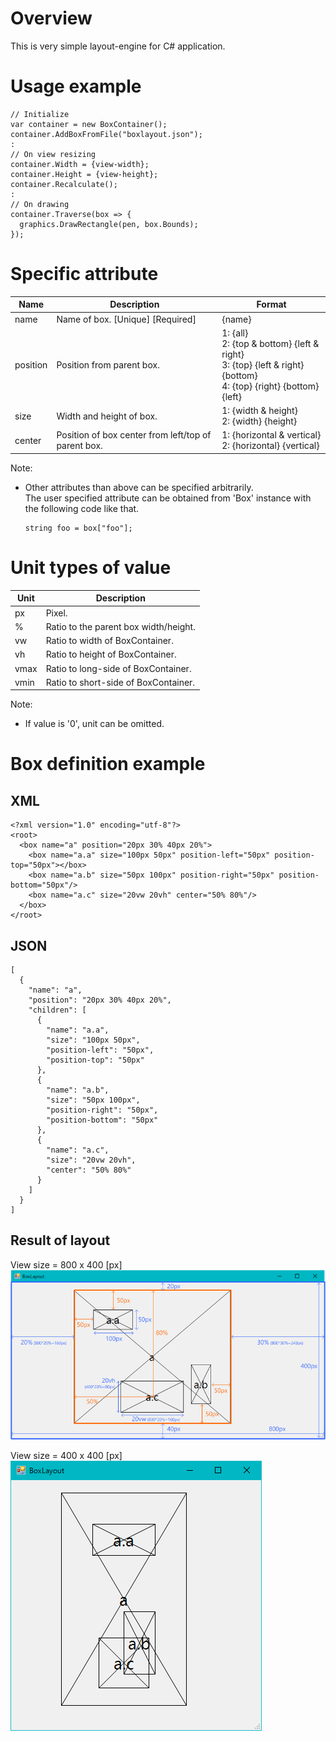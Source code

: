 ﻿# Overview

This is very simple layout-engine for C# application.

# Usage example

```
// Initialize
var container = new BoxContainer();
container.AddBoxFromFile("boxlayout.json");
:
// On view resizing
container.Width = {view-width};
container.Height = {view-height};
container.Recalculate();
:
// On drawing
container.Traverse(box => {
  graphics.DrawRectangle(pen, box.Bounds);
});
```

# Specific attribute

Name     | Description                      | Format
---------|----------------------------------|--------
name     | Name of box. [Unique] [Required] | {name}
position | Position from parent box.        | 1: {all} <br> 2: {top & bottom} {left & right} <br> 3: {top} {left & right} {bottom} <br> 4: {top} {right} {bottom} {left}
size     | Width and height of box.         | 1: {width & height} <br> 2: {width} {height}
center   | Position of box center from left/top of parent box. | 1: {horizontal & vertical} <br> 2: {horizontal} {vertical}

Note:  
* Other attributes than above can be specified arbitrarily.  
  The user specified attribute can be obtained from 'Box' instance with the following code like that.
  ```
  string foo = box["foo"];
  ```

# Unit types of value

Unit | Description
-----|-------------
px   | Pixel.
%    | Ratio to the parent box width/height.
vw   | Ratio to width of BoxContainer.
vh   | Ratio to height of BoxContainer.
vmax | Ratio to long-side of BoxContainer.
vmin | Ratio to short-side of BoxContainer.

Note:  
* If value is '0', unit can be omitted.

# Box definition example

## XML

```
<?xml version="1.0" encoding="utf-8"?>
<root>
  <box name="a" position="20px 30% 40px 20%">
    <box name="a.a" size="100px 50px" position-left="50px" position-top="50px"></box>
    <box name="a.b" size="50px 100px" position-right="50px" position-bottom="50px"/>
    <box name="a.c" size="20vw 20vh" center="50% 80%"/>
  </box>
</root>
```

## JSON

```
[
  {
    "name": "a",
    "position": "20px 30% 40px 20%",
    "children": [
      {
        "name": "a.a",
        "size": "100px 50px",
        "position-left": "50px",
        "position-top": "50px"
      },
      {
        "name": "a.b",
        "size": "50px 100px",
        "position-right": "50px",
        "position-bottom": "50px"
      },
      {
        "name": "a.c",
        "size": "20vw 20vh",
        "center": "50% 80%"
      }
    ]
  }
]
```

## Result of layout

View size = 800 x 400 [px]  
![LayoutImage](sample_800x400.png)

View size = 400 x 400 [px]  
![LayoutImage](sample_400x400.png)
